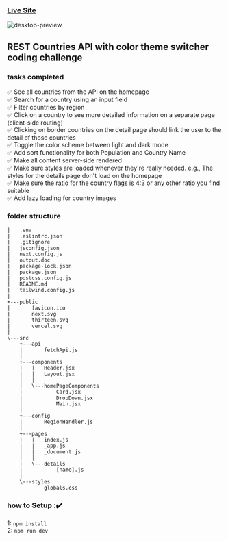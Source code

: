 ### [Live Site](https://country-searcher-task.vercel.app/)

![desktop-preview](https://user-images.githubusercontent.com/91010211/214712877-90f9e160-1f3f-47fa-a30c-7ae01351c7cb.jpg)

## REST Countries API with color theme switcher coding challenge


### tasks completed
:white_check_mark: See all countries from the API on the homepage <br/>
:white_check_mark: Search for a country using an input field <br/>
:white_check_mark: Filter countries by region <br/>
:white_check_mark: Click on a country to see more detailed information on a separate page (client-side routing) <br/>
:white_check_mark: Clicking on border countries on the detail page should link the user to the detail of those countries <br/>
:white_check_mark: Toggle the color scheme between light and dark mode <br/>
:white_check_mark: Add sort functionality for both Population and Country Name <br/>
:white_check_mark: Make all content server-side rendered <br/>
:white_check_mark: Make sure styles are loaded whenever they're really needed. e.g., The styles for the details page don't load on the homepage <br/>
:white_check_mark: Make sure the ratio for the country flags is 4:3 or any other ratio you find suitable <br/>
:white_check_mark: Add lazy loading for country images <br/>

### folder structure
```
|   .env
|   .eslintrc.json
|   .gitignore
|   jsconfig.json
|   next.config.js
|   output.doc
|   package-lock.json
|   package.json
|   postcss.config.js
|   README.md
|   tailwind.config.js
|   
+---public
|       favicon.ico
|       next.svg
|       thirteen.svg
|       vercel.svg
|       
\---src
    +---api
    |       fetchApi.js
    |       
    +---components
    |   |   Header.jsx
    |   |   Layout.jsx
    |   |   
    |   \---homePageComponents
    |           Card.jsx
    |           DropDown.jsx
    |           Main.jsx
    |           
    +---config
    |       RegionHandler.js
    |       
    +---pages
    |   |   index.js
    |   |   _app.js
    |   |   _document.js
    |   |   
    |   \---details
    |           [name].js
    |           
    \---styles
            globals.css

```

### how to Setup ::heavy_check_mark: <br/>
1: ``npm install``<br/>
2: ``npm run dev``
